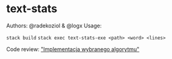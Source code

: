 # text-stats
Authors: @radekoziol & @logx
Usage:

`stack build`
`stack exec text-stats-exe <path> <word> <lines>`

Code review: ["Implementacja wybranego algorytmu"](docs/review/CODEREVIEW.md)
